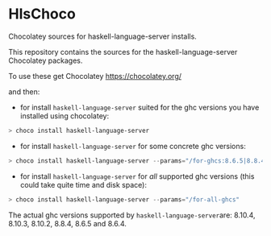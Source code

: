 # HlsChoco

Chocolatey sources for haskell-language-server installs.

This repository contains the sources for the haskell-language-server Chocolatey packages.

To use these get Chocolatey https://chocolatey.org/

and then:

- for install `haskell-language-server` suited for the ghc versions you have installed using chocolatey:

```powershell
> choco install haskell-language-server
```

- for install `haskell-language-server` for some concrete ghc versions:

```powershell
> choco install haskell-language-server --params="/for-ghcs:8.6.5|8.8.4|8.10.4"
```

- for install `haskell-language-server` for *all* supported ghc versions (this could take quite time and disk space):

```powershell
> choco install haskell-language-server --params="/for-all-ghcs"
```

The actual ghc versions supported by `haskell-language-server`are: 8.10.4, 8.10.3, 8.10.2, 8.8.4, 8.6.5 and 8.6.4.
